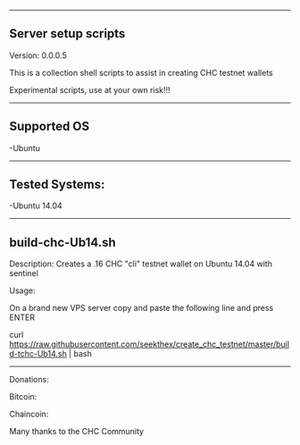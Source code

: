 ---------
Server setup scripts
---------
Version: 0.0.0.5

This is a collection shell scripts to assist in creating CHC testnet wallets

Experimental scripts, use at your own risk!!!

---------
Supported OS
---------
-Ubuntu

---------------
Tested Systems:
---------------
-Ubuntu 14.04

--------------
build-chc-Ub14.sh  
--------------
Description: Creates a .16 CHC "cli" testnet wallet on Ubuntu 14.04 with sentinel

Usage:

On a brand new VPS server copy and paste the following line and press ENTER

curl https://raw.githubusercontent.com/seekthex/create_chc_testnet/master/build-tchc-Ub14.sh | bash

**********

Donations:

Bitcoin:

Chaincoin:

Many thanks to the CHC Community
